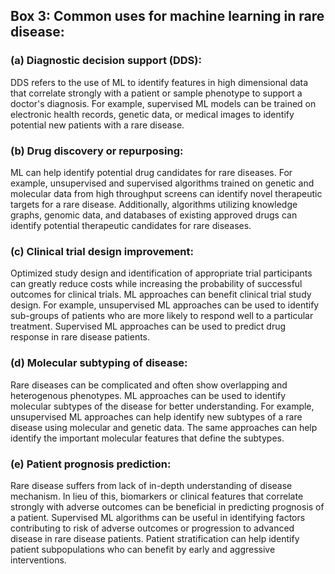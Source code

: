 ## Box 3: Common uses for machine learning in rare disease:

### (a) Diagnostic decision support (DDS): 
DDS refers to the use of ML to identify features in high dimensional data that correlate strongly with a patient or sample phenotype to support a doctor's diagnosis. 
For example, supervised ML models can be trained on electronic health records, genetic data, or medical images to identify potential new patients with a rare disease.

### (b) Drug discovery or repurposing: 
ML can help identify potential drug candidates for rare diseases. 
For example, unsupervised and supervised algorithms trained on genetic and molecular data from high throughput screens can identify novel therapeutic targets for a rare disease.
Additionally, algorithms utilizing knowledge graphs, genomic data, and databases of existing approved drugs can identify potential therapeutic candidates for rare diseases.

### (c) Clinical trial design improvement: 
Optimized study design and identification of appropriate trial participants can greatly reduce costs while increasing the probability of successful outcomes for clinical trials.
ML approaches can benefit clinical trial study design.
For example, unsupervised ML approaches can be used to identify sub-groups of patients who are more likely to respond well to a particular treatment.
Supervised ML approaches can be used to predict drug response in rare disease patients.

### (d) Molecular subtyping of disease: 
Rare diseases can be complicated and often show overlapping and heterogenous phenotypes.
ML approaches can be used to identify molecular subtypes of the disease for better understanding. 
For example, unsupervised ML approaches can help identify new subtypes of a rare disease using molecular and genetic data.
The same approaches can help identify the important molecular features that define the subtypes. 

### (e) Patient prognosis prediction: 
Rare disease suffers from lack of in-depth understanding of disease mechanism. 
In lieu of this, biomarkers or clinical features that correlate strongly with adverse outcomes can be beneficial in predicting prognosis of a patient.
Supervised ML algorithms can be useful in identifying factors contributing to risk of adverse outcomes or progression to advanced disease in rare disease patients.
Patient stratification can help identify patient subpopulations who can benefit by early and aggressive interventions. 
